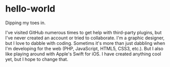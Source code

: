 # hello-world
Dipping my toes in.

I've visited GitHub numerous times to get help with third-party plugins, but I've never created an account or tried to collaborate. I'm a graphic designer, but I love to dabble with coding. Sometims it's more than just dabbling when I'm developing for the web (PHP, JavaScript, HTML5, CSS3, etc.). But I also like playing around with Apple's Swift for iOS. I have created anything cool yet, but I hope to change that. 

